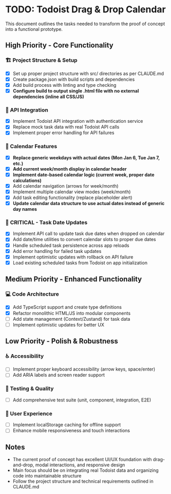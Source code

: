 # TODO: Todoist Drag & Drop Calendar

This document outlines the tasks needed to transform the proof of concept into a functional prototype.

## High Priority - Core Functionality

### 🏗️ Project Structure & Setup
- [x] Set up proper project structure with src/ directories as per CLAUDE.md
- [x] Create package.json with build scripts and dependencies
- [x] Add build process with linting and type checking
- [x] **Configure build to output single .html file with no external dependencies (inline all CSS/JS)**

### 🔌 API Integration
- [x] Implement Todoist API integration with authentication service
- [x] Replace mock task data with real Todoist API calls
- [x] Implement proper error handling for API failures

### 📅 Calendar Features
- [x] **Replace generic weekdays with actual dates (Mon Jan 6, Tue Jan 7, etc.)**
- [x] **Add current week/month display in calendar header**
- [x] **Implement date-based calendar logic (current week, proper date calculations)**
- [x] Add calendar navigation (arrows for week/month)
- [x] Implement multiple calendar view modes (week/month)
- [x] Add task editing functionality (replace placeholder alert)
- [x] **Update calendar data structure to use actual dates instead of generic day names**

### 🎯 **CRITICAL - Task Date Updates**
- [x] Implement API call to update task due dates when dropped on calendar
- [x] Add date/time utilities to convert calendar slots to proper due dates
- [x] Handle scheduled task persistence across app reloads
- [x] Add error handling for failed task updates
- [x] Implement optimistic updates with rollback on API failure
- [x] Load existing scheduled tasks from Todoist on app initialization

## Medium Priority - Enhanced Functionality

### 💻 Code Architecture
- [x] Add TypeScript support and create type definitions
- [x] Refactor monolithic HTML/JS into modular components
- [ ] Add state management (Context/Zustand) for task data
- [ ] Implement optimistic updates for better UX

## Low Priority - Polish & Robustness

### ♿ Accessibility
- [ ] Implement proper keyboard accessibility (arrow keys, space/enter)
- [ ] Add ARIA labels and screen reader support

### 🧪 Testing & Quality
- [ ] Add comprehensive test suite (unit, component, integration, E2E)

### 📱 User Experience
- [ ] Implement localStorage caching for offline support
- [ ] Enhance mobile responsiveness and touch interactions

## Notes

- The current proof of concept has excellent UI/UX foundation with drag-and-drop, modal interactions, and responsive design
- Main focus should be on integrating real Todoist data and organizing code into maintainable structure
- Follow the project structure and technical requirements outlined in CLAUDE.md